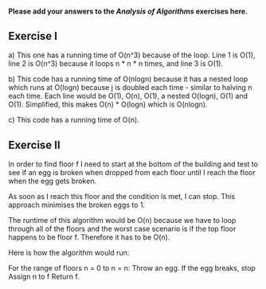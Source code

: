 #### Please add your answers to the ***Analysis of  Algorithms*** exercises here.

## Exercise I

a) This one has a running time of O(n^3) because of the loop. 
Line 1 is O(1), line 2 is O(n^3) because it loops n * n * n times, and line 3 is O(1).


b) This code has a running time of O(nlogn) because it has a nested loop which runs at O(logn) because j is doubled each time - similar to halving n each time. Each line would be O(1), O(n), O(1), a nested O(logn), O(1) and O(1). Simplified, this makes O(n) * O(logn) which is O(nlogn).


c) This code has a running time of O(n).

## Exercise II

In order to find floor f I need to start at the bottom of the building and test to see if an egg is broken when dropped from each floor until I reach the floor when the egg gets broken.

As soon as I reach this floor and the condition is met, I can stop. This approach minimises the broken eggs to 1.

The runtime of this algorithm would be O(n) because we have to loop through all of the floors and the worst case scenario is if the top floor happens to be floor f. Therefore it has to be O(n).

Here is how the algorithm would run:

For the range of floors n = 0 to n = n:
    Throw an egg.
    If the egg breaks, stop
    Assign n to f
    Return f.



